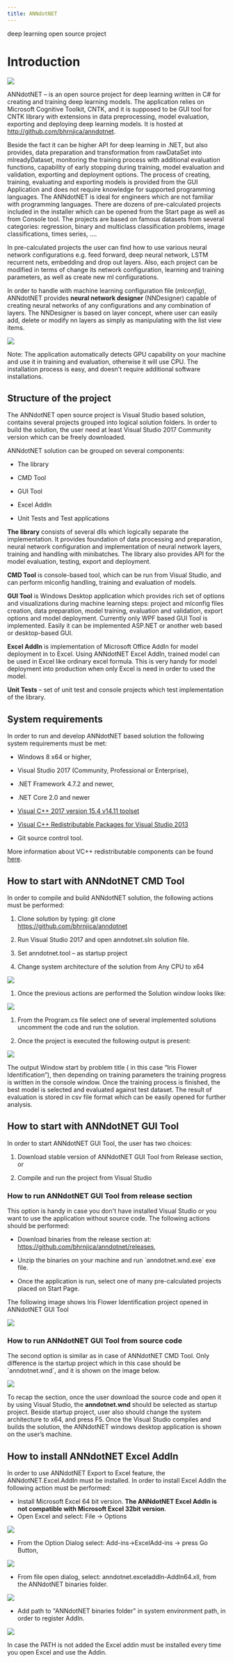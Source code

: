 ```yaml
---
title: ANNdotNET
---
```


deep learning open source project

Introduction
============

![](Images/53722efde0bcce57c55688c9aae5b250.png)

ANNdotNET – is an open source project for deep learning written in C\# for
creating and training deep learning models. The application relies on Microsoft
Cognitive Toolkit, CNTK, and it is supposed to be GUI tool for CNTK library with
extensions in data preprocessing, model evaluation, exporting and deploying deep
learning models. It is hosted at <http://github.com/bhrnjica/anndotnet>.

Beside the fact it can be higher API for deep learning in
.NET, but also provides, data preparation and transformation from rawDataSet into mlreadyDataset, 
monitoring the training process with additional evaluation
functions, capability of early stopping during training, model evaluation and
validation, exporting and deployment options.
The process of creating, training, evaluating and exporting models is provided
from the GUI Application and does not require knowledge for supported
programming languages. The ANNdotNET is ideal for engineers which are not
familiar with programming languages. There are dozens of pre-calculated projects
included in the installer which can be opened from the Start page as well as
from Console tool. The projects are based on famous datasets from several
categories: regression, binary and multiclass classification problems, image
classifications, times series, ….

In pre-calculated projects the user can find how to use various neural network
configurations e.g. feed forward, deep neural network, LSTM recurrent nets,
embedding and drop out layers. Also, each project can be modified in terms of
change its network configuration, learning and training parameters, as well as
create new ml configurations.

In order to handle with machine learning configuration file (*mlconfig*), ANNdotNET provides **neural network designer** (NNDesigner) capable of creating neural networks of any
 configurations and any combination of layers. The NNDesigner is based on layer concept, where user can easily add, delete or modify nn layers as simply as manipulating with the list view items.


![](images/anndotnet_startwnd.jpg)

Note: The application automatically detects GPU capability on your machine and
use it in training and evaluation, otherwise it will use CPU. The installation process is easy, and doesn't require additional software installations.

Structure of the project 
-------------------------

The ANNdotNET open source project is Visual Studio based solution, contains
several projects grouped into logical solution folders. In order to build the
solution, the user need at least Visual Studio 2017 Community version which can
be freely downloaded.

ANNdotNET solution can be grouped on several components:

-   The library

-   CMD Tool

-   GUI Tool

-   Excel AddIn

-   Unit Tests and Test applications

**The library** consists of several dlls which logically separate the
implementation. It provides foundation of data processing and preparation,
neural network configuration and implementation of neural network layers,
training and handling with minibatches. The library also provides API for the
model evaluation, testing, export and deployment.

**CMD Tool** is console-based tool, which can be run from Visual Studio, and can
perform mlconfig handling, training and evaluation of models.

**GUI Tool** is Windows Desktop application which provides rich set of options
and visualizations during machine learning steps: project and mlconfig files
creation, data preparation, model training, evaluation and validation, export
options and model deployment. Currently only WPF based GUI Tool is implemented.
Easily it can be implemented ASP.NET or another web based or desktop-based GUI.

**Excel AddIn** is implementation of Microsoft Office AddIn for model deployment
in to Excel. Using ANNdotNET Excel AddIn, trained model can be used in Excel
like ordinary excel formula. This is very handy for model deployment into
production when only Excel is need in order to used the model.

**Unit Tests** – set of unit test and console projects which test implementation
of the library.

System requirements
-------------------

In order to run and develop ANNdotNET based solution the following system
requirements must be met:

-   Windows 8 x64 or higher,

-   Visual Studio 2017 (Community, Professional or Enterprise),

-   .NET Framework 4.7.2 and newer,

-   .NET Core 2.0 and newer

- [Visual C++ 2017 version 15.4 v14.11 toolset](https://aka.ms/vs/15/release/vc_redist.x64.exe)

- [Visual C++ Redistributable Packages for Visual Studio 2013](https://www.microsoft.com/en-us/download/details.aspx?id=40784)

-   Git source control tool.

More information about VC++ redistributable components can be found [here](https://support.microsoft.com/en-us/help/2977003/the-latest-supported-visual-c-downloads).

How to start with ANNdotNET CMD Tool
------------------------------------

In order to compile and build ANNdotNET solution, the following actions must be
performed:

1.  Clone solution by typing: git clone https://github.com/bhrnjica/anndotnet

2.  Run Visual Studio 2017 and open anndotnet.sln solution file.

3.  Set anndotnet.tool – as startup project

4.  Change system architecture of the solution from Any CPU to x64

![](images/738b4a2a7d3baf83d3870ac10d2b77fb.jpg)

1.  Once the previous actions are performed the Solution window looks like:

![](images/43b67c5b4ce4c94f5c474f94f98cc262.png)

1.  From the Program.cs file select one of several implemented solutions
    uncomment the code and run the solution.

2.  Once the project is executed the following output is present:

![](images/8a2d83c23a750272fd0bcdc4ff927f53.jpg)

The output Window start by problem title ( in this case “Iris Flower
Identification”), then depending on training parameters the training progress is
written in the console window. Once the training process is finished, the best
model is selected and evaluated against test dataset. The result of evaluation
is stored in csv file format which can be easily opened for further analysis.

How to start with ANNdotNET GUI Tool
------------------------------------

In order to start ANNdotNET GUI Tool, the user has two choices:

1.  Download stable version of ANNdotNET GUI Tool from Release section, or

2.  Compile and run the project from Visual Studio

### How to run ANNdotNET GUI Tool from release section

This option is handy in case you don't have installed Visual Studio or you want
to use the application without source code. The following actions should be
performed:

-   Download binaries from the release section at:
    https://github.com/bhrnjica/anndotnet/releases,

-   Unzip the binaries on your machine and run \`anndotnet.wnd.exe\` exe file.

-   Once the application is run, select one of many pre-calculated projects
    placed on Start Page.

The following image shows Iris Flower Identification project opened in ANNdotNET
GUI Tool

![](images/58dff84cb0ae27a3172d28ec7d695e68.jpg)

### How to run ANNdotNET GUI Tool from source code

The second option is similar as in case of ANNdotNET CMD Tool. Only difference
is the startup project which in this case should be \`anndotnet.wnd\`, and it is
shown on the image below.

![](images/14684be79e3fc6460a7908db00e0b616.jpg)

To recap the section, once the user download the source code and open it by
using Visual Studio, the **anndotnet.wnd** should be selected as startup
project. Beside startup project, user also should change the system architecture
to x64, and press F5. Once the Visual Studio compiles and builds the solution,
the ANNdotNET windows desktop application is shown on the user’s machine.

## How to install ANNdotNET Excel AddIn 

In order to use ANNdotNET Export to Excel feature, the ANNdotNET.Excel.AddIn must be installed. In order to install Excel AddIn the following action must be performed:
- Install Microsoft Excel 64 bit version. **The ANNdotNET Excel AddIn is not compatible with Microsoft Excel 32bit version**.
- Open Excel and select: File -> Options

![](images/anndotnet-exceladdin-img01.png)


- From the Option Dialog select: Add-ins->ExcelAdd-ins -> press Go Button,

![](images/anndotnet-exceladdin-img02.png)

- From file open dialog, select: anndotnet.exceladdIn-AddIn64.xll, from the ANNdotNET binaries folder. 

![](images/anndotnet-exceladdin-img03.png)

- Add path to "ANNdotNET binaries folder" in system environment path, in order to register AddIn.

![](images/anndotnet-exceladdin-img04.png)

In case the PATH is not added the Excel addin must be installed every time you open Excel and use the Addin.

